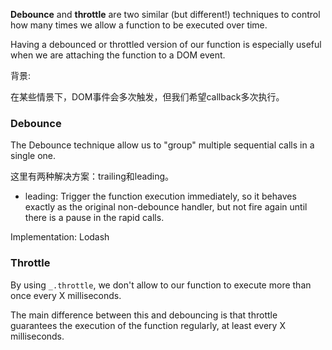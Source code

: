 **Debounce** and **throttle** are two similar (but different!) techniques to control how many times we allow a function to be executed over time.

Having a debounced or throttled version of our function is especially useful when we are attaching the function to a DOM event.

背景:

在某些情景下，DOM事件会多次触发，但我们希望callback多次执行。

### Debounce

The Debounce technique allow us to "group" multiple sequential calls in a single one.

这里有两种解决方案：trailing和leading。

- leading: Trigger the function execution immediately, so it behaves exactly as the original non-debounce handler, but not fire again until there is a pause in the rapid calls.

Implementation: Lodash

### Throttle

By using `_.throttle`, we don't allow to our function to execute more than once every X milliseconds.

The main difference between this and debouncing is that throttle guarantees the execution of the function regularly, at least every X milliseconds.